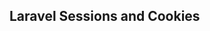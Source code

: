 <!DOCTYPE html>
<html>
<head>
<title>Laravel Sessions and Cookies</title>
<meta charset="utf-8">
</head>
<body>
<h2>Laravel Sessions and Cookies</h2>
<?= Form::open() ?>
<?= Form::label('email', 'Email address: ') ?>
<?= Form::text('email') ?>
<br>
<?= Form::label('name', 'Name: ') ?>
<?= Form::text('name') ?>
<br>
<?= Form::label('city', 'City: ') ?>
<?= Form::text('city') ?>
<br>
<?= Form::submit('Submit!') ?>
<?= Form::close() ?>
</body>
</html>

